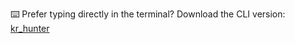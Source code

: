 ⌨️ Prefer typing directly in the terminal?
Download the CLI version: [kr_hunter](https://github.com/esmaeilsaleh/kr_hunter)
